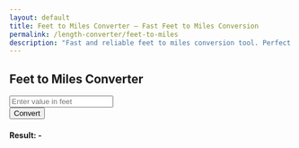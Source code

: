 ```yaml
---
layout: default
title: Feet to Miles Converter – Fast Feet to Miles Conversion
permalink: /length-converter/feet-to-miles
description: "Fast and reliable feet to miles conversion tool. Perfect for travel, running distances, and measurement conversions."
---
```



<div class="container p-4">
    <div class="card shadow-lg p-4 col-12 col-sm-8 col-md-6">
        <h2 class="text-center mb-4">Feet to Miles Converter</h2>
        <div class="mb-3">
            <input type="number" id="inputValue" class="form-control shadow" placeholder="Enter value in feet">
        </div>
        <button class="btn btn-primary btn-shadow w-100" onclick="convert()">Convert</button>
        <div class="mt-3">
            <h4>Result: <span id="result">-</span></h4>
        </div>
    </div>
</div>

<script>
    function convert() {
        let inputValue = document.getElementById("inputValue").value;
        let resultElement = document.getElementById("result");

        if (inputValue === "" || isNaN(inputValue)) {
            resultElement.innerText = "Please enter a valid number";
            return;
        }

        let result = inputValue / 5280; // Convert feet to miles
        resultElement.innerText = result.toFixed(5) + " miles";
    }
</script>